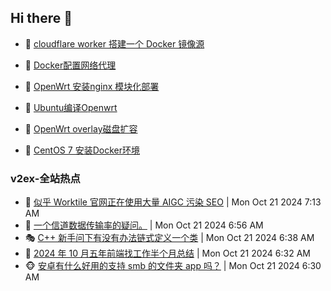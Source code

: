 ## Hi there 👋

<!--
**dkyg666/dkyg666** is a ✨ _special_ ✨ repository because its `README.md` (this file) appears on your GitHub profile.

Here are some ideas to get you started:

- 🔭 I’m currently working on ...
- 🌱 I’m currently learning ...
- 👯 I’m looking to collaborate on ...
- 🤔 I’m looking for help with ...
- 💬 Ask me about ...
- 📫 How to reach me: ...
- 😄 Pronouns: ...
- ⚡ Fun fact: ...
-->

<!-- BLOG-POST-LIST:START -->
- 🦩 [cloudflare worker 搭建一个 Docker 镜像源](http://blog.1996099.xyz/archives/cloudflare-worker-da-jian-yi-ge-docker-jing-xiang-zhan) 

- 🚦 [Docker配置网络代理](http://blog.1996099.xyz/archives/dockerpei-zhi-wang-luo-dai-li) 

- 🫶 [OpenWrt 安装nginx 模块化部署](http://blog.1996099.xyz/archives/openwrt-an-zhuang-nginx-mo-kuai-hua-bu-shu) 

- 🦄 [Ubuntu编译Openwrt](http://blog.1996099.xyz/archives/ubuntuzi-bian-yi-openwrt) 

- 🐻 [OpenWrt overlay磁盘扩容](http://blog.1996099.xyz/archives/openwrt-overlay) 

- 🤖 [CentOS 7 安装Docker环境](http://blog.1996099.xyz/archives/centos-docker) 
<!-- BLOG-POST-LIST:END -->

### v2ex-全站热点
<!-- v2ex:START -->
- 🥸 [似乎 Worktile 官网正在使用大量 AIGC 污染 SEO](https://www.v2ex.com/t/1082211#reply2) | Mon Oct 21 2024 7:13 AM
- 🤗 [一个信道数据传输率的疑问。](https://www.v2ex.com/t/1082207#reply0) | Mon Oct 21 2024 6:56 AM
- 🎭 [C++ 新手问下有没有办法链式定义一个类](https://www.v2ex.com/t/1082201#reply2) | Mon Oct 21 2024 6:38 AM
- 🥷 [2024 年 10 月五年前端找工作半个月总结](https://www.v2ex.com/t/1082196#reply9) | Mon Oct 21 2024 6:32 AM
- 🐵 [安卓有什么好用的支持 smb 的文件夹 app 吗？](https://www.v2ex.com/t/1082192#reply6) | Mon Oct 21 2024 6:30 AM<!-- v2ex:END -->


